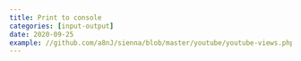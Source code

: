 ```yaml
---
title: Print to console
categories: [input-output]
date: 2020-09-25
example: //github.com/a8nJ/sienna/blob/master/youtube/youtube-views.php
---
```

